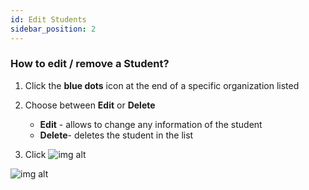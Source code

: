 ```yaml
---
id: Edit Students
sidebar_position: 2
---
```


### How to edit / remove a Student?

1. Click the **blue dots** icon at the end of a specific organization listed
2. Choose between **Edit** or **Delete** 
    - **Edit** - allows to change any information of the student
    - **Delete**- deletes the student in the list

3. Click ![img alt](/img/save-btn.png)

![img alt](/img/students-edit.png)